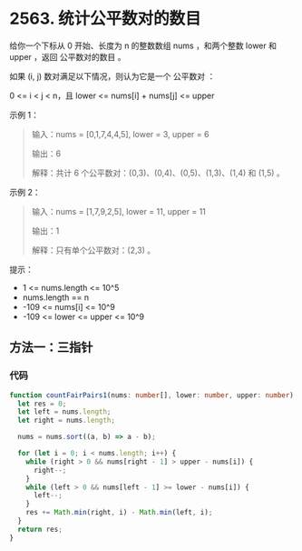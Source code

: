 # 2563. 统计公平数对的数目

给你一个下标从 0 开始、长度为 n 的整数数组 nums ，和两个整数 lower 和 upper ，返回 公平数对的数目 。

如果 (i, j) 数对满足以下情况，则认为它是一个 公平数对 ：

0 <= i < j < n，且
lower <= nums[i] + nums[j] <= upper

示例 1：

> 输入：nums = [0,1,7,4,4,5], lower = 3, upper = 6
>
> 输出：6
>
> 解释：共计 6 个公平数对：(0,3)、(0,4)、(0,5)、(1,3)、(1,4) 和 (1,5) 。

示例 2：

> 输入：nums = [1,7,9,2,5], lower = 11, upper = 11
>
> 输出：1
>
> 解释：只有单个公平数对：(2,3) 。

提示：

- 1 <= nums.length <= 10^5
- nums.length == n
- -109 <= nums[i] <= 10^9
- -109 <= lower <= upper <= 10^9

## 方法一：三指针

### 代码

```ts
function countFairPairs1(nums: number[], lower: number, upper: number): number {
  let res = 0;
  let left = nums.length;
  let right = nums.length;

  nums = nums.sort((a, b) => a - b);

  for (let i = 0; i < nums.length; i++) {
    while (right > 0 && nums[right - 1] > upper - nums[i]) {
      right--;
    }
    while (left > 0 && nums[left - 1] >= lower - nums[i]) {
      left--;
    }
    res += Math.min(right, i) - Math.min(left, i);
  }
  return res;
}
```
